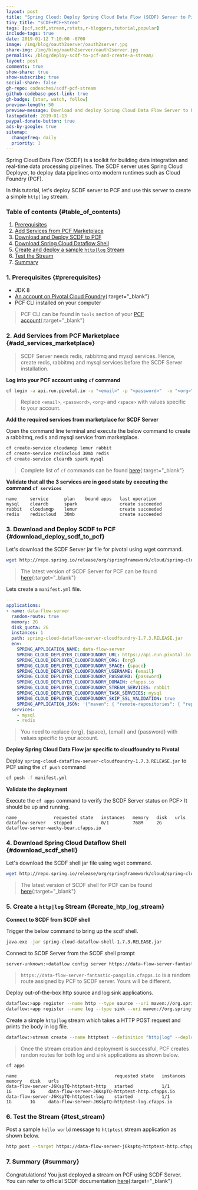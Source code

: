 ```yaml
---
layout: post
title: "Spring Cloud: Deploy Spring Cloud Data Flow (SCDF) Server to Pivotal Cloud Foundry (PCF) and Create A Stream"
tiny_title: "SCDF+PCF+Strem"
tags: [pcf,scdf,stream,rstats,r-bloggers,tutorial,popular]
include-tags: true
date: 2019-01-12 7:10:00 -0700
image: /img/blog/oauth2server/oauth2server.jpg
share-img: /img/blog/oauth2server/oauth2server.jpg
permalink: /blog/deploy-scdf-to-pcf-and-create-a-stream/
layout: post
comments: true
show-share: true
show-subscribe: true
social-share: false
gh-repo: codeaches/scdf-pcf-stream
github-codebase-post-link: true
gh-badge: [star, watch, follow]
preview-length: 50
preview-message: Download and deploy Spring Cloud Data Flow Server to PCF and Create a sample http|log Stream
lastupdated: 2019-01-13
paypal-donate-button: true
ads-by-google: true
sitemap:
  changefreq: daily
  priority: 1
---
```


Spring Cloud Data Flow (SCDF) is a toolkit for building data integration and real-time data processing pipelines. The SCDF server uses Spring Cloud Deployer, to deploy data pipelines onto modern runtimes such as Cloud Foundry (PCF).

In this tutorial, let's deploy SCDF server to PCF and use this server to create a simple ``http|log`` stream.

### Table of contents {#table_of_contents}

1. [Prerequisites](#prerequisites)
2. [Add Services from PCF Marketplace](#add_services_marketplace)
3. [Download and Deploy SCDF to PCF](#download_deploy_scdf_to_pcf)
4. [Download Spring Cloud Dataflow Shell](#download_scdf_shell)
5. [Create and deploy a sample `http|log` Stream](#create_htp_log_stream)
6. [Test the Stream](#test_stream)
7. [Summary](#summary)

### 1. Prerequisites {#prerequisites}

 - JDK 8
 - [An account on Pivotal Cloud Foundry](https://console.run.pivotal.io/){:target="_blank"}
 - PCF CLI installed on your computer
 
> PCF CLI can be found in `tools` section of your [PCF account](https://console.run.pivotal.io/tools){:target="_blank"}

### 2. Add Services from PCF Marketplace {#add_services_marketplace}

>SCDF Server needs redis, rabbitmq and mysql services. Hence, create redis, rabbitmq and mysql services before the SCDF Server installation. 

**Log into your PCF account using `cf` command**

```sh
cf login -a api.run.pivotal.io -u "<email>" -p "<password>"  -o "<org>" -s "<space>"
```
>Replace `<email>`, `<password>`, `<org>` and `<space>` with values specific to your account.

**Add the required services from marketplace for SCDF Server**

Open the command line terminal and execute the below command to create a rabbitmq, redis and mysql service from marketplace.

```sh
cf create-service cloudamqp lemur rabbit
cf create-service rediscloud 30mb redis
cf create-service cleardb spark mysql
```
>Complete list of `cf` commands can be found [here](http://cli.cloudfoundry.org/en-US/cf/){:target="_blank"}

**Validate that all the 3 services are in good state by executing the command `cf services`**

```log
name     service      plan    bound apps   last operation
mysql    cleardb      spark                create succeeded
rabbit   cloudamqp    lemur                create succeeded
redis    rediscloud   30mb                 create succeeded
```
### 3. Download and Deploy SCDF to PCF {#download_deploy_scdf_to_pcf}

Let's download the SCDF Server jar file for pivotal using wget command.

```sh
wget http://repo.spring.io/release/org/springframework/cloud/spring-cloud-dataflow-server-cloudfoundry/1.7.3.RELEASE/spring-cloud-dataflow-server-cloudfoundry-1.7.3.RELEASE.jar
```
>The latest version of SCDF Server for PCF can be found [here](http://repo.spring.io/release/org/springframework/cloud/spring-cloud-dataflow-server-cloudfoundry/){:target="_blank"}

Lets create a `manifest.yml` file.

```yml
---
applications:
- name: data-flow-server
  random-route: true
  memory: 2G
  disk_quota: 2G
  instances: 1
  path: spring-cloud-dataflow-server-cloudfoundry-1.7.3.RELEASE.jar
  env:
    SPRING_APPLICATION_NAME: data-flow-server
    SPRING_CLOUD_DEPLOYER_CLOUDFOUNDRY_URL: https://api.run.pivotal.io
    SPRING_CLOUD_DEPLOYER_CLOUDFOUNDRY_ORG: {org}
    SPRING_CLOUD_DEPLOYER_CLOUDFOUNDRY_SPACE: {space}
    SPRING_CLOUD_DEPLOYER_CLOUDFOUNDRY_USERNAME: {email}
    SPRING_CLOUD_DEPLOYER_CLOUDFOUNDRY_PASSWORD: {password}
    SPRING_CLOUD_DEPLOYER_CLOUDFOUNDRY_DOMAIN: cfapps.io
    SPRING_CLOUD_DEPLOYER_CLOUDFOUNDRY_STREAM_SERVICES: rabbit
    SPRING_CLOUD_DEPLOYER_CLOUDFOUNDRY_TASK_SERVICES: mysql
    SPRING_CLOUD_DEPLOYER_CLOUDFOUNDRY_SKIP_SSL_VALIDATION: true
    SPRING_APPLICATION_JSON: '{"maven": { "remote-repositories": { "repo1": { "url": "https://repo.spring.io/libs-release"} } } }'
  services:
    - mysql
    - redis
```

>You need to replace {org}, {space}, {email} and {password} with values specific to your account.

**Deploy Spring Cloud Data Flow jar specific to cloudfoundry to Pivotal**

Deploy `spring-cloud-dataflow-server-cloudfoundry-1.7.3.RELEASE.jar` to PCF using the `cf push` command

```sh
cf push -f manifest.yml
```

**Validate the deployment**

Execute the `cf apps` command to verify the SCDF Server status on PCF> It should be up and running.

```log
name              requested state   instances   memory   disk   urls
dataflow-server   stopped           0/1         768M     2G     dataflow-server-wacky-bear.cfapps.io
```
### 4. Download Spring Cloud Dataflow Shell {#download_scdf_shell}

Let's download the SCDF shell jar file using wget command.

```sh
wget http://repo.spring.io/release/org/springframework/cloud/spring-cloud-dataflow-shell/1.7.3.RELEASE/spring-cloud-dataflow-shell-1.7.3.RELEASE.jar
```
>The latest version of SCDF shell for PCF can be found [here](http://repo.spring.io/release/org/springframework/cloud/spring-cloud-dataflow-shell/){:target="_blank"}

### 5. Create a `http|log` Stream {#create_htp_log_stream}

**Connect to SCDF from SCDF shell**

Trigger the below command to bring up the scdf shell.

```sh
java.exe -jar spring-cloud-dataflow-shell-1.7.3.RELEASE.jar
```

Connect to SCDF Server from the SCDF shell prompt

```sh
server-unknown:>dataflow config server https://data-flow-server-fantastic-pangolin.cfapps.io
```

>`https://data-flow-server-fantastic-pangolin.cfapps.io` is a random route assigned by PCF to SCDF server. Yours will be different.


Deploy out-of-the-box http source and log sink applications.

```sh
dataflow:>app register --name http --type source --uri maven://org.springframework.cloud.stream.app:http-source-rabbit:2.0.3.RELEASE
dataflow:>app register --name log --type sink --uri maven://org.springframework.cloud.stream.app:log-sink-rabbit:2.0.2.RELEASE
```

Create a simple ``http|log`` stream which takes a HTTP POST request and prints the body in log file.

```sh
dataflow:>stream create --name httptest --definition "http|log" --deploy
```
>Once the stream creation and deployment is successful, PCF creates randon routes for both log and sink applications as shown below.

`cf apps`
```logs
name                                     requested state   instances   memory   disk   urls
data-flow-server-J6KspTQ-httptest-http   started           1/1         1G       1G     data-flow-server-J6KspTQ-httptest-http.cfapps.io
data-flow-server-J6KspTQ-httptest-log    started           1/1         1G       1G     data-flow-server-J6KspTQ-httptest-log.cfapps.io
```

### 6. Test the Stream {#test_stream}

Post a sample `hello world` message to `httptest` stream application as shown below.

```sh
http post --target https://data-flow-server-j6ksptq-httptest-http.cfapps.io --data "hello world"
```

### 7. Summary {#summary}

Congratulations! You just deployed a stream on PCF using SCDF Server. You can refer to official SCDF documentation [here](https://docs.spring.io/spring-cloud-dataflow-server-cloudfoundry/docs/current/reference/htmlsingle/){:target="_blank"}
